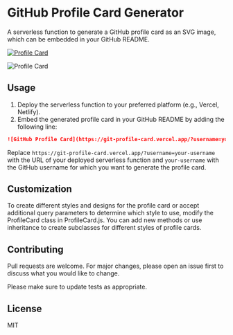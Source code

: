 # GitHub Profile Card Generator

A serverless function to generate a GitHub profile card as an SVG image, which can be embedded in your GitHub README.

<p dir="auto">
  <a target="_blank" rel="noopener noreferrer nofollow" href="https://git-profile-card.vercel.app/?username=raketbizdev">
    <img src="https://git-profile-card.vercel.app/?username=raketbizdev" alt="Profile Card" data-canonical-src="https://git-profile-card.vercel.app/?username=raketbizdev" style="max-width: 100%;">
  </a>
</p>

![Profile Card](https://git-profile-card.vercel.app/?username=raketbizdev)

## Usage

1. Deploy the serverless function to your preferred platform (e.g., Vercel, Netlify).
2. Embed the generated profile card in your GitHub README by adding the following line:

```markdown
![GitHub Profile Card](https://git-profile-card.vercel.app/?username=your-username)
```

Replace `https://git-profile-card.vercel.app/?username=your-username` with the URL of your deployed serverless function and `your-username` with the GitHub username for which you want to generate the profile card.

## Customization

To create different styles and designs for the profile card or accept additional query parameters to determine which style to use, modify the ProfileCard class in ProfileCard.js. You can add new methods or use inheritance to create subclasses for different styles of profile cards.

## Contributing

Pull requests are welcome. For major changes, please open an issue first to discuss what you would like to change.

Please make sure to update tests as appropriate.

## License

MIT
